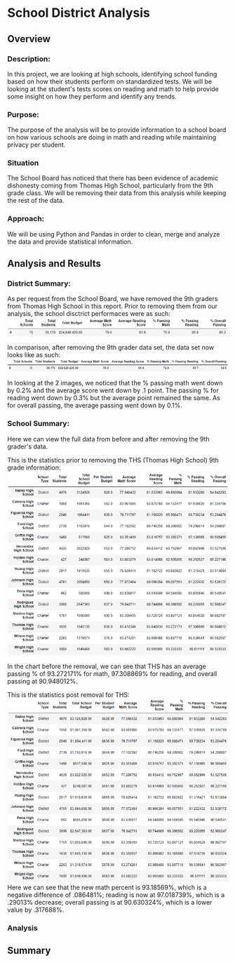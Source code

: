 # School District Analysis
## Overview
### Description:
In this project, we are looking at high schools, identifying school funding based on how their students perform on standardized tests. We will be looking at the student's tests scores on reading and math to help provide some insight on how they perform and identify any trends.

### Purpose:
The purpose of the analysis will be to provide information to a school board on how various schools are doing in math and reading while maintaining privacy per student. 

### Situation
The School Board has noticed that there has been evidence of academic dishonesty coming from Thomas High School, particularly from the 9th grade class. We will be removing their data from this analysis while keeping the rest of the data. 

### Approach:
We will be using Python and Pandas in order to clean, merge and analyze the data and provide statistical information.

## Analysis and Results
### District Summary:
As per request from the School Board, we have removed the 9th graders from Thomas High School in this report. Prior to removing them from our analysis, the school disctrict performaces were as such: <br>
![old school info](https://github.com/benlew3/School_District_Analysis/blob/main/img/old_school_data.PNG)

In comparison, after removing the 9th grader data set, the data set now looks like as such: <br>
![new school info](https://github.com/benlew3/School_District_Analysis/blob/main/img/new_school_data.PNG)

In looking at the 2 images, we noticed that the % passing math went down by 0.2% and the average score went down by .1 point. The passing % for reading went down by 0.3% but the average point remained the same. As for overall passing, the average passing went down by 0.1%.

### School Summary:
Here we can view the full data from before and after removing the 9th grader's data. 

This is the statistics prior to removing the THS (Thomas High School) 9th grade information: 
![old model](https://github.com/benlew3/School_District_Analysis/blob/main/img/school_summary1.PNG)

In the chart before the removal, we can see that THS has an average passing % of 93.272171% for math, 97.308869% for reading, and overall passing at 90.948012%.

This is the statistics post removal for THS: 
![new model](https://github.com/benlew3/School_District_Analysis/blob/main/img/School_summary2.PNG)
Here we can see that the new math percent is 93.18569%, which is a negative difference of .086481%; reading is now at 97.018739%, which is a .29013% decrease; overall passing is at 90.630324%, which is a lower value by .317688%.

### Analysis


## Summary
